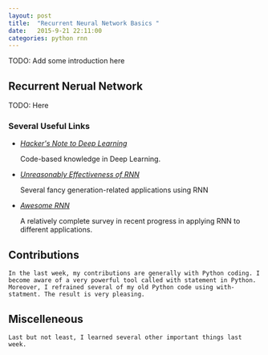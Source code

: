 ```yaml
---
layout: post
title:  "Recurrent Neural Network Basics "
date:   2015-9-21 22:11:00
categories: python rnn
---
```



TODO: Add some introduction here 

## Recurrent Nerual Network 

TODO: Here

### Several Useful Links

- [*Hacker's Note to Deep Learning*](http://karpathy.github.io/neuralnets/)
	
	Code-based knowledge in Deep Learning.

- [*Unreasonably Effectiveness of RNN*](http://karpathy.github.io/2015/05/21/rnn-effectiveness/)
	
	Several fancy generation-related applications using RNN 

- [*Awesome RNN*](http://jiwonkim.org/awesome-rnn/)

	A relatively complete survey in recent progress in applying RNN to different applications. 

## Contributions 

	In the last week, my contributions are generally with Python coding. I become aware of a very powerful tool called with statement in Python. Moreover, I refrained several of my old Python code using with-statment. The result is very pleasing. 
	
## Miscelleneous

	Last but not least, I learned several other important things last week. 
	
	
	
	

